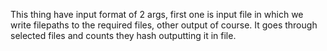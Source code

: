 This thing have input format of 2 args, first one is input file in which we write filepaths to the required files, other output of course.
It goes through selected files and counts they hash outputting it in file.
